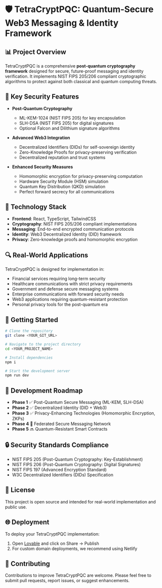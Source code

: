 
# 🛡️ TetraCryptPQC: Quantum-Secure Web3 Messaging & Identity Framework

## 📊 Project Overview
TetraCryptPQC is a comprehensive **post-quantum cryptography framework** designed for secure, future-proof messaging and identity verification. It implements NIST FIPS 205/206 compliant cryptographic algorithms to protect against both classical and quantum computing threats.

## 🔐 Key Security Features

- **Post-Quantum Cryptography**
  - ML-KEM-1024 (NIST FIPS 205) for key encapsulation
  - SLH-DSA (NIST FIPS 205) for digital signatures
  - Optional Falcon and Dilithium signature algorithms
  
- **Advanced Web3 Integration**
  - Decentralized Identifiers (DIDs) for self-sovereign identity
  - Zero-Knowledge Proofs for privacy-preserving verification
  - Decentralized reputation and trust systems
  
- **Enhanced Security Measures**
  - Homomorphic encryption for privacy-preserving computation
  - Hardware Security Module (HSM) simulation
  - Quantum Key Distribution (QKD) simulation
  - Perfect forward secrecy for all communications

## 🔧 Technology Stack

- **Frontend**: React, TypeScript, TailwindCSS
- **Cryptography**: NIST FIPS 205/206 compliant implementations
- **Messaging**: End-to-end encrypted communication protocols
- **Identity**: Web3 Decentralized Identity (DID) framework
- **Privacy**: Zero-knowledge proofs and homomorphic encryption

## 🔍 Real-World Applications

TetraCryptPQC is designed for implementation in:

- Financial services requiring long-term security
- Healthcare communications with strict privacy requirements
- Government and defense secure messaging systems
- Enterprise communications with forward security needs
- Web3 applications requiring quantum-resistant protection
- Personal privacy tools for the post-quantum era

## 🚀 Getting Started

```sh
# Clone the repository
git clone <YOUR_GIT_URL>

# Navigate to the project directory
cd <YOUR_PROJECT_NAME>

# Install dependencies
npm i

# Start the development server
npm run dev
```

## 📝 Development Roadmap

- **Phase 1** ✅ Post-Quantum Secure Messaging (ML-KEM, SLH-DSA)
- **Phase 2** ✅ Decentralized Identity (DID + Web3)
- **Phase 3** ✅ Privacy-Enhancing Technologies (Homomorphic Encryption, ZKPs)
- **Phase 4** 🔄 Federated Secure Messaging Network
- **Phase 5** 🔜 Quantum-Resistant Smart Contracts

## 🔒 Security Standards Compliance

- NIST FIPS 205 (Post-Quantum Cryptography: Key-Establishment)
- NIST FIPS 206 (Post-Quantum Cryptography: Digital Signatures)
- NIST FIPS 197 (Advanced Encryption Standard)
- W3C Decentralized Identifiers (DIDs) Specification

## 📜 License

This project is open source and intended for real-world implementation and public use.

## 🌐 Deployment

To deploy your TetraCryptPQC implementation:
1. Open [Lovable](https://lovable.dev/projects/946151ce-7b0b-44f0-b0e3-082d99a7c91d) and click on Share -> Publish
2. For custom domain deployments, we recommend using Netlify

## 🤝 Contributing

Contributions to improve TetraCryptPQC are welcome. Please feel free to submit pull requests, report issues, or suggest enhancements.
